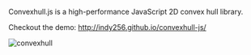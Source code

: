 Convexhull.js is a high-performance JavaScript 2D convex hull library.

Checkout the demo: http://indy256.github.io/convexhull-js/

![convexhull](https://raw.githubusercontent.com/indy256/convexhull-js/gh-pages/sample.png)
